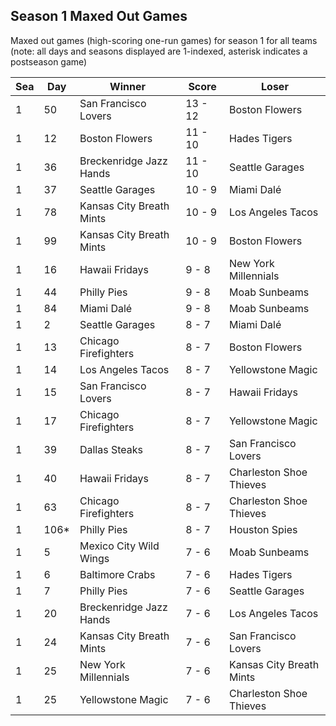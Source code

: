 ## Season 1 Maxed Out Games



Maxed out games (high-scoring one-run games) for season 1 for all teams (note: all days and seasons displayed are 1-indexed, asterisk indicates a postseason game)


| Sea | Day | Winner | Score | Loser | 
| ------ |------ |------ |------ |------ |
| 1 | 50 | San Francisco Lovers | 13 - 12 | Boston Flowers | 
| 1 | 12 | Boston Flowers | 11 - 10 | Hades Tigers | 
| 1 | 36 | Breckenridge Jazz Hands | 11 - 10 | Seattle Garages | 
| 1 | 37 | Seattle Garages | 10 - 9 | Miami Dalé | 
| 1 | 78 | Kansas City Breath Mints | 10 - 9 | Los Angeles Tacos | 
| 1 | 99 | Kansas City Breath Mints | 10 - 9 | Boston Flowers | 
| 1 | 16 | Hawaii Fridays | 9 - 8 | New York Millennials | 
| 1 | 44 | Philly Pies | 9 - 8 | Moab Sunbeams | 
| 1 | 84 | Miami Dalé | 9 - 8 | Moab Sunbeams | 
| 1 | 2 | Seattle Garages | 8 - 7 | Miami Dalé | 
| 1 | 13 | Chicago Firefighters | 8 - 7 | Boston Flowers | 
| 1 | 14 | Los Angeles Tacos | 8 - 7 | Yellowstone Magic | 
| 1 | 15 | San Francisco Lovers | 8 - 7 | Hawaii Fridays | 
| 1 | 17 | Chicago Firefighters | 8 - 7 | Yellowstone Magic | 
| 1 | 39 | Dallas Steaks | 8 - 7 | San Francisco Lovers | 
| 1 | 40 | Hawaii Fridays | 8 - 7 | Charleston Shoe Thieves | 
| 1 | 63 | Chicago Firefighters | 8 - 7 | Charleston Shoe Thieves | 
| 1 | 106* | Philly Pies | 8 - 7 | Houston Spies | 
| 1 | 5 | Mexico City Wild Wings | 7 - 6 | Moab Sunbeams | 
| 1 | 6 | Baltimore Crabs | 7 - 6 | Hades Tigers | 
| 1 | 7 | Philly Pies | 7 - 6 | Seattle Garages | 
| 1 | 20 | Breckenridge Jazz Hands | 7 - 6 | Los Angeles Tacos | 
| 1 | 24 | Kansas City Breath Mints | 7 - 6 | San Francisco Lovers | 
| 1 | 25 | New York Millennials | 7 - 6 | Kansas City Breath Mints | 
| 1 | 25 | Yellowstone Magic | 7 - 6 | Charleston Shoe Thieves | 


